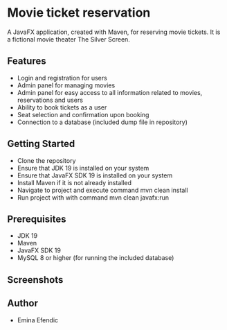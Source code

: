 # Movie ticket reservation
A JavaFX application, created with Maven, for reserving movie tickets. It is a fictional movie theater The Silver Screen.

## Features
- Login and registration for users
- Admin panel for managing movies
- Admin panel for easy access to all information related to movies, reservations and users
- Ability to book tickets as a user
- Seat selection and confirmation upon booking
- Connection to a database (included dump file in repository)

## Getting Started
- Clone the repository
- Ensure that JDK 19 is installed on your system
- Ensure that JavaFX SDK 19 is installed on your system
- Install Maven if it is not already installed
- Navigate to project and execute command mvn clean install
- Run project with with command mvn clean javafx:run

## Prerequisites
- JDK 19
- Maven
- JavaFX SDK 19
- MySQL 8 or higher (for running the included database)

## Screenshots

## Author
- Emina Efendic
